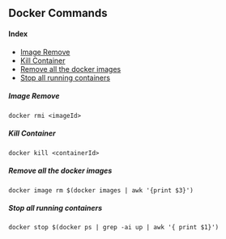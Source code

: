 ## Docker Commands

#### Index
- [Image Remove](#image-remove)
- [Kill Container](#kill-container)
- [Remove all the docker images](#remove-all-the-docker-images)
- [Stop all running  containers](#remove-all-the-docker-images)


##### *Image Remove*
```
docker rmi <imageId>
```
##### *Kill Container*
```shell
docker kill <containerId>
```
##### *Remove all the docker images*
```shell
docker image rm $(docker images | awk '{print $3}')
```
##### *Stop all running containers*
```shell
docker stop $(docker ps | grep -ai up | awk '{ print $1}')
```


